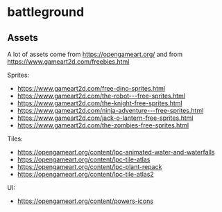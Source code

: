 # battleground

## Assets

A lot of assets come from https://opengameart.org/ and from https://www.gameart2d.com/freebies.html

Sprites:

* https://www.gameart2d.com/free-dino-sprites.html
* https://www.gameart2d.com/the-robot---free-sprites.html
* https://www.gameart2d.com/the-knight-free-sprites.html
* https://www.gameart2d.com/ninja-adventure---free-sprites.html
* https://www.gameart2d.com/jack-o-lantern-free-sprites.html
* https://www.gameart2d.com/the-zombies-free-sprites.html

Tiles:

* https://opengameart.org/content/lpc-animated-water-and-waterfalls
* https://opengameart.org/content/lpc-tile-atlas
* https://opengameart.org/content/lpc-plant-repack
* https://opengameart.org/content/lpc-tile-atlas2

UI:

* https://opengameart.org/content/powers-icons